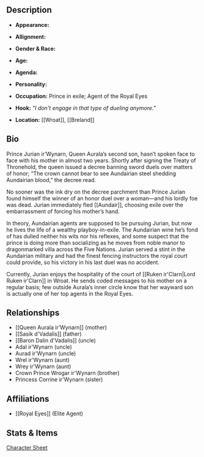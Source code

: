 ## Description
- **Appearance:** 

- **Allignment:** 

- **Gender & Race:** 

- **Age:** 

- **Agenda:** 

- **Personality:** 

- **Occupation:** Prince in exile; Agent of the Royal Eyes

- **Hook:** *"I don't engage in *that* type of dueling anymore."*

- **Location:** [[Wroat]], [[Breland]]

## Bio
Prince Jurian ir’Wynarn, Queen Aurala’s second son, hasn’t spoken face to face with his mother in almost two years. Shortly after signing the Treaty of Thronehold, the queen issued a decree banning sword duels over matters of honor; “The crown cannot bear to see Aundairian steel shedding Aundairian blood,” the decree read.

No sooner was the ink dry on the decree parchment than Prince Jurian found himself the winner of an honor duel over a woman—and his lordly foe was dead. Jurian immediately fled [[Aundair]], choosing exile over the embarrassment of forcing his mother’s hand.

In theory, Aundairian agents are supposed to be pursuing Jurian, but now he lives the life of a wealthy playboy-in-exile. The Aundairian wine he’s fond of has dulled neither his wits nor his reflexes, and some suspect that the prince is doing more than socializing as he moves from noble manor to dragonmarked villa across the Five Nations. Jurian served a stint in the Aundairian military and had the finest fencing instructors the royal court could provide, so his victory in his last duel was no accident.

Currently, Jurian enjoys the hospitality of the court of [[Ruken ir'Clarn|Lord Ruken ir'Clarn]] in Wroat. He sends coded messages to his mother on a regular basis; few outside Aurala’s inner circle know that her wayward son is actually one of her top agents in the Royal Eyes.

## Relationships
- [[Queen Aurala ir’Wynarn]] (mother)
- [[Sasik d'Vadalis]] (father)
- [[Baron Dalin d'Vadalis]] (uncle)
- Adal ir'Wynarn (uncle)
- Aurad ir'Wynarn (uncle)
- Wrel ir'Wynarn (aunt)
- Wrey ir'Wynarn (aunt)
- Crown Prince Wrogar ir'Wynarn (brother)
- Princess Corrine ir'Wynarn (sister)

## Affiliations
- [[Royal Eyes]] (Elite Agent)

## Stats & Items
[Character Sheet](https://ddb.ac/characters/32663688/v3PgNq)
